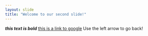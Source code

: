 ```yaml
---
layout: slide
title: "Welcome to our second slide!"
---
```

***this text is bold*** [this is a link to google](www.google.com)
Use the left arrow to go back!
